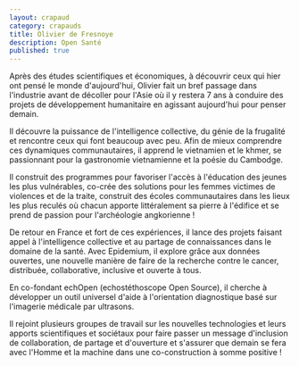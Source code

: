 ```yaml
---
layout: crapaud
category: crapauds
title: Olivier de Fresnoye
description: Open Santé
published: true
---
```


Après des études scientifiques et économiques, à découvrir ceux qui hier ont pensé le monde d'aujourd'hui, Olivier fait un bref passage dans l'industrie avant de décoller pour l'Asie où il y restera 7 ans à conduire des projets de développement humanitaire en agissant aujourd'hui pour penser demain. 

Il découvre la puissance de l'intelligence collective, du génie de la frugalité et rencontre ceux qui font beaucoup avec peu. Afin de mieux comprendre ces dynamiques communautaires, il apprend le vietnamien et le khmer, se passionnant pour la gastronomie vietnamienne et la poésie du Cambodge. 

Il construit des programmes pour favoriser l'accès à l'éducation des jeunes les plus vulnérables, co-crée des solutions pour les femmes victimes de violences et de la traite, construit des écoles communautaires dans les lieux les plus reculés où chacun apporte littéralement sa pierre à l'édifice et se prend de passion pour l'archéologie angkorienne ! 

De retour en France et fort de ces expériences, il lance des projets faisant appel à l'intelligence collective et au partage de connaissances dans le domaine de la santé. Avec Epidemium, il explore grâce aux données ouvertes, une nouvelle manière de faire de la recherche contre le cancer, distribuée, collaborative, inclusive et ouverte à tous.

En co-fondant echOpen (echostéthoscope Open Source), il cherche à développer un outil universel d'aide à l'orientation diagnostique basé sur l'imagerie médicale par ultrasons. 

Il rejoint plusieurs groupes de travail sur les nouvelles technologies et leurs apports scientifiques et sociétaux pour faire passer un message d'inclusion de collaboration, de partage et d'ouverture et s'assurer que demain se fera avec l'Homme et la machine dans une co-construction à somme positive !  
